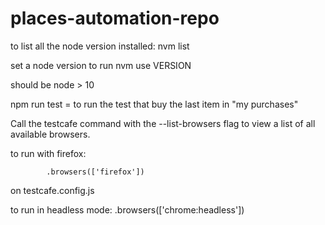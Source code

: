 # places-automation-repo


to list all the node version installed:
nvm list

set a node version to run
nvm use VERSION

should be node > 10


npm run test  = to run the test that buy the last item in "my purchases"

Call the testcafe command with the --list-browsers flag to view a list of all available browsers.

to run with firefox:

            .browsers(['firefox'])
on testcafe.config.js 

to run in headless mode:
            .browsers(['chrome:headless'])

